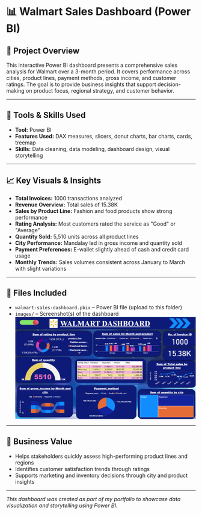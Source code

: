 # 📊 Walmart Sales Dashboard (Power BI)

## 📌 Project Overview

This interactive Power BI dashboard presents a comprehensive sales analysis for Walmart over a 3-month period. It covers performance across cities, product lines, payment methods, gross income, and customer ratings. The goal is to provide business insights that support decision-making on product focus, regional strategy, and customer behavior.

---

## 🧰 Tools & Skills Used

- **Tool:** Power BI
- **Features Used:** DAX measures, slicers, donut charts, bar charts, cards, treemap
- **Skills:** Data cleaning, data modeling, dashboard design, visual storytelling

---

## 📈 Key Visuals & Insights

- **Total Invoices:** 1000 transactions analyzed  
- **Revenue Overview:** Total sales of 15.38K  
- **Sales by Product Line:** Fashion and food products show strong performance  
- **Rating Analysis:** Most customers rated the service as "Good" or "Average"  
- **Quantity Sold:** 5,510 units across all product lines  
- **City Performance:** Mandalay led in gross income and quantity sold  
- **Payment Preferences:** E-wallet slightly ahead of cash and credit card usage  
- **Monthly Trends:** Sales volumes consistent across January to March with slight variations

---

## 📁 Files Included

- `walmart-sales-dashboard.pbix` – Power BI file (upload to this folder)
- `images/` – Screenshot(s) of the dashboard  
  ![Walmart Dashboard](./Screenshot%202025-07-12%20173054.png)

---

## 🧠 Business Value

- Helps stakeholders quickly assess high-performing product lines and regions
- Identifies customer satisfaction trends through ratings
- Supports marketing and inventory decisions through city and product insights

---


*This dashboard was created as part of my portfolio to showcase data visualization and storytelling using Power BI.*
